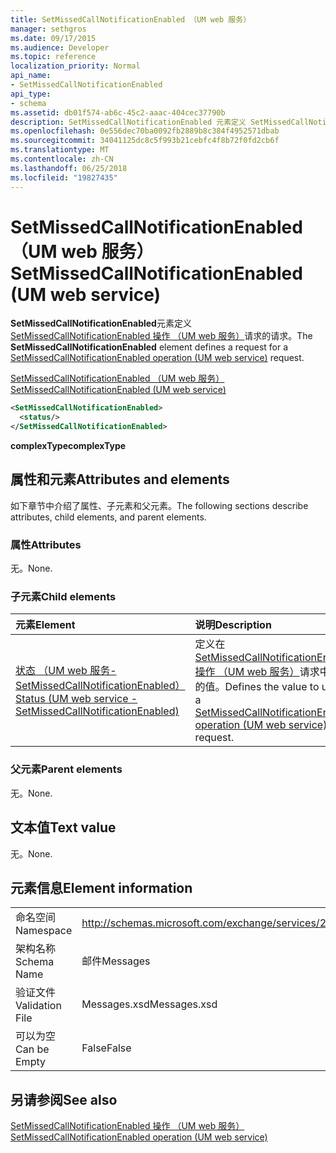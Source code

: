 ```yaml
---
title: SetMissedCallNotificationEnabled （UM web 服务）
manager: sethgros
ms.date: 09/17/2015
ms.audience: Developer
ms.topic: reference
localization_priority: Normal
api_name:
- SetMissedCallNotificationEnabled
api_type:
- schema
ms.assetid: db01f574-ab6c-45c2-aaac-404cec37790b
description: SetMissedCallNotificationEnabled 元素定义 SetMissedCallNotificationEnabled 操作 （UM web 服务） 请求的请求。
ms.openlocfilehash: 0e556dec70ba0092fb2889b8c384f4952571dbab
ms.sourcegitcommit: 34041125dc8c5f993b21cebfc4f8b72f0fd2cb6f
ms.translationtype: MT
ms.contentlocale: zh-CN
ms.lasthandoff: 06/25/2018
ms.locfileid: "19827435"
---
```

# <a name="setmissedcallnotificationenabled-um-web-service"></a><span data-ttu-id="48e1a-103">SetMissedCallNotificationEnabled （UM web 服务）</span><span class="sxs-lookup"><span data-stu-id="48e1a-103">SetMissedCallNotificationEnabled (UM web service)</span></span>

<span data-ttu-id="48e1a-104">**SetMissedCallNotificationEnabled**元素定义[SetMissedCallNotificationEnabled 操作 （UM web 服务）](setmissedcallnotificationenabled-operation-um-web-service.md)请求的请求。</span><span class="sxs-lookup"><span data-stu-id="48e1a-104">The **SetMissedCallNotificationEnabled** element defines a request for a [SetMissedCallNotificationEnabled operation (UM web service)](setmissedcallnotificationenabled-operation-um-web-service.md) request.</span></span> 
  
[<span data-ttu-id="48e1a-105">SetMissedCallNotificationEnabled （UM web 服务）</span><span class="sxs-lookup"><span data-stu-id="48e1a-105">SetMissedCallNotificationEnabled (UM web service)</span></span>](setmissedcallnotificationenabled-um-web-service.md)
  
```xml
<SetMissedCallNotificationEnabled>
  <status/> 
</SetMissedCallNotificationEnabled>
```

 <span data-ttu-id="48e1a-106">**complexType**</span><span class="sxs-lookup"><span data-stu-id="48e1a-106">**complexType**</span></span>
## <a name="attributes-and-elements"></a><span data-ttu-id="48e1a-107">属性和元素</span><span class="sxs-lookup"><span data-stu-id="48e1a-107">Attributes and elements</span></span>

<span data-ttu-id="48e1a-108">如下章节中介绍了属性、子元素和父元素。</span><span class="sxs-lookup"><span data-stu-id="48e1a-108">The following sections describe attributes, child elements, and parent elements.</span></span>
  
### <a name="attributes"></a><span data-ttu-id="48e1a-109">属性</span><span class="sxs-lookup"><span data-stu-id="48e1a-109">Attributes</span></span>

<span data-ttu-id="48e1a-110">无。</span><span class="sxs-lookup"><span data-stu-id="48e1a-110">None.</span></span>
  
### <a name="child-elements"></a><span data-ttu-id="48e1a-111">子元素</span><span class="sxs-lookup"><span data-stu-id="48e1a-111">Child elements</span></span>

|<span data-ttu-id="48e1a-112">**元素**</span><span class="sxs-lookup"><span data-stu-id="48e1a-112">**Element**</span></span>|<span data-ttu-id="48e1a-113">**说明**</span><span class="sxs-lookup"><span data-stu-id="48e1a-113">**Description**</span></span>|
|:-----|:-----|
|[<span data-ttu-id="48e1a-114">状态 （UM web 服务-SetMissedCallNotificationEnabled）</span><span class="sxs-lookup"><span data-stu-id="48e1a-114">Status (UM web service - SetMissedCallNotificationEnabled)</span></span>](status-um-web-servicesetmissedcallnotificationenabled.md) <br/> |<span data-ttu-id="48e1a-115">定义在[SetMissedCallNotificationEnabled 操作 （UM web 服务）](setmissedcallnotificationenabled-operation-um-web-service.md)请求中使用的值。</span><span class="sxs-lookup"><span data-stu-id="48e1a-115">Defines the value to use in a [SetMissedCallNotificationEnabled operation (UM web service)](setmissedcallnotificationenabled-operation-um-web-service.md) request.</span></span>  <br/> |
   
### <a name="parent-elements"></a><span data-ttu-id="48e1a-116">父元素</span><span class="sxs-lookup"><span data-stu-id="48e1a-116">Parent elements</span></span>

<span data-ttu-id="48e1a-117">无。</span><span class="sxs-lookup"><span data-stu-id="48e1a-117">None.</span></span>
  
## <a name="text-value"></a><span data-ttu-id="48e1a-118">文本值</span><span class="sxs-lookup"><span data-stu-id="48e1a-118">Text value</span></span>

<span data-ttu-id="48e1a-119">无。</span><span class="sxs-lookup"><span data-stu-id="48e1a-119">None.</span></span>
  
## <a name="element-information"></a><span data-ttu-id="48e1a-120">元素信息</span><span class="sxs-lookup"><span data-stu-id="48e1a-120">Element information</span></span>

|||
|:-----|:-----|
|<span data-ttu-id="48e1a-121">命名空间</span><span class="sxs-lookup"><span data-stu-id="48e1a-121">Namespace</span></span>  <br/> |http://schemas.microsoft.com/exchange/services/2006/messages  <br/> |
|<span data-ttu-id="48e1a-122">架构名称</span><span class="sxs-lookup"><span data-stu-id="48e1a-122">Schema Name</span></span>  <br/> |<span data-ttu-id="48e1a-123">邮件</span><span class="sxs-lookup"><span data-stu-id="48e1a-123">Messages</span></span>  <br/> |
|<span data-ttu-id="48e1a-124">验证文件</span><span class="sxs-lookup"><span data-stu-id="48e1a-124">Validation File</span></span>  <br/> |<span data-ttu-id="48e1a-125">Messages.xsd</span><span class="sxs-lookup"><span data-stu-id="48e1a-125">Messages.xsd</span></span>  <br/> |
|<span data-ttu-id="48e1a-126">可以为空</span><span class="sxs-lookup"><span data-stu-id="48e1a-126">Can be Empty</span></span>  <br/> |<span data-ttu-id="48e1a-127">False</span><span class="sxs-lookup"><span data-stu-id="48e1a-127">False</span></span>  <br/> |
   
## <a name="see-also"></a><span data-ttu-id="48e1a-128">另请参阅</span><span class="sxs-lookup"><span data-stu-id="48e1a-128">See also</span></span>



[<span data-ttu-id="48e1a-129">SetMissedCallNotificationEnabled 操作 （UM web 服务）</span><span class="sxs-lookup"><span data-stu-id="48e1a-129">SetMissedCallNotificationEnabled operation (UM web service)</span></span>](setmissedcallnotificationenabled-operation-um-web-service.md)

